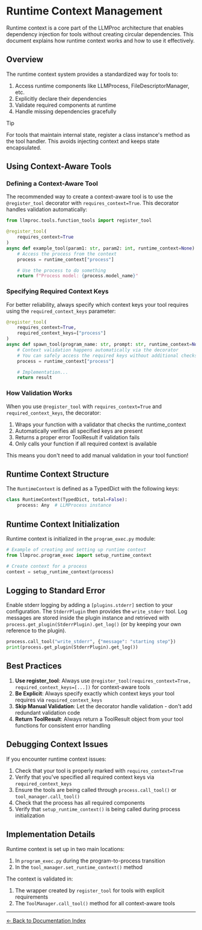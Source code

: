 # Runtime Context Management

Runtime context is a core part of the LLMProc architecture that enables dependency injection for tools without creating circular dependencies. This document explains how runtime context works and how to use it effectively.

## Overview

The runtime context system provides a standardized way for tools to:

1. Access runtime components like LLMProcess, FileDescriptorManager, etc.
2. Explicitly declare their dependencies
3. Validate required components at runtime
4. Handle missing dependencies gracefully

> [!TIP]
> For tools that maintain internal state, register a class instance's method as the tool handler. This avoids injecting context and keeps state encapsulated.

## Using Context-Aware Tools

### Defining a Context-Aware Tool

The recommended way to create a context-aware tool is to use the `@register_tool` decorator with `requires_context=True`. This decorator handles validation automatically:

```python
from llmproc.tools.function_tools import register_tool

@register_tool(
    requires_context=True
)
async def example_tool(param1: str, param2: int, runtime_context=None):
    # Access the process from the context
    process = runtime_context["process"]

    # Use the process to do something
    return f"Process model: {process.model_name}"
```

### Specifying Required Context Keys

For better reliability, always specify which context keys your tool requires using the `required_context_keys` parameter:

```python
@register_tool(
    requires_context=True,
    required_context_keys=["process"]
)
async def spawn_tool(program_name: str, prompt: str, runtime_context=None):
    # Context validation happens automatically via the decorator
    # You can safely access the required keys without additional checks
    process = runtime_context["process"]

    # Implementation...
    return result
```

### How Validation Works

When you use `@register_tool` with `requires_context=True` and `required_context_keys`, the decorator:

1. Wraps your function with a validator that checks the runtime_context
2. Automatically verifies all specified keys are present
3. Returns a proper error ToolResult if validation fails
4. Only calls your function if all required context is available

This means you don't need to add manual validation in your tool function!

## Runtime Context Structure

The `RuntimeContext` is defined as a TypedDict with the following keys:

```python
class RuntimeContext(TypedDict, total=False):
    process: Any  # LLMProcess instance
```

## Runtime Context Initialization

Runtime context is initialized in the `program_exec.py` module:

```python
# Example of creating and setting up runtime context
from llmproc.program_exec import setup_runtime_context

# Create context for a process
context = setup_runtime_context(process)
```

## Logging to Standard Error

Enable stderr logging by adding a `[plugins.stderr]` section to your
configuration. The `StderrPlugin` then provides the `write_stderr` tool.
Log messages are stored inside the plugin instance and retrieved with
`process.get_plugin(StderrPlugin).get_log()` (or by keeping your own
reference to the plugin).

```python
process.call_tool("write_stderr", {"message": "starting step"})
print(process.get_plugin(StderrPlugin).get_log())
```

## Best Practices

1. **Use register_tool**: Always use `@register_tool(requires_context=True, required_context_keys=[...])` for context-aware tools
2. **Be Explicit**: Always specify exactly which context keys your tool requires via `required_context_keys`
3. **Skip Manual Validation**: Let the decorator handle validation - don't add redundant validation code
4. **Return ToolResult**: Always return a ToolResult object from your tool functions for consistent error handling

## Debugging Context Issues

If you encounter runtime context issues:

1. Check that your tool is properly marked with `requires_context=True`
2. Verify that you've specified all required context keys via `required_context_keys`
3. Ensure the tools are being called through `process.call_tool()` or `tool_manager.call_tool()`
4. Check that the process has all required components
5. Verify that `setup_runtime_context()` is being called during process initialization

## Implementation Details

Runtime context is set up in two main locations:

1. In `program_exec.py` during the program-to-process transition
2. In the `tool_manager.set_runtime_context()` method

The context is validated in:

1. The wrapper created by `register_tool` for tools with explicit requirements
2. The `ToolManager.call_tool()` method for all context-aware tools

---
[← Back to Documentation Index](index.md)
